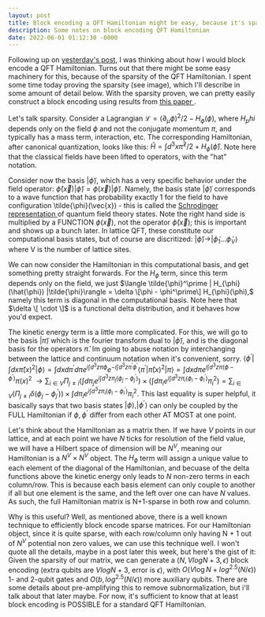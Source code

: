 ```yaml
---
layout: post
title: Block encoding a QFT Hamiltonian might be easy, because it's sparse!
description: Some notes on block encoding QFT Hamiltonian
date: 2022-06-01 01:12:30 -0800
---
```


Following up on <a href="https://sapatha2.github.io/2022/05/31/post.html">yesterday's post</a>, I was thinking about how I would block encode 
a QFT Hamiltonian. 
Turns out that there might be some easy machinery for this, because of the sparsity of the QFT Hamiltonian.
I spent some time today proving the sparsity (see image), which I'll describe in some amount of detail below.
With the sparsity proven, we can pretty easily construct a block encoding using results from <a href="https://arxiv.org/abs/1806.01838"> this paper </a>.

Let's talk sparsity.
Consider a Lagrangian $\mathcal{L} = (\partial_\mu \phi)^2/2 - H_\phi(\phi)$, where $H_phi$ depends only on the field $\phi$ and not the conjugate momentum $\pi,$ and typically has a mass term, interaction, etc. 
The corresponding Hamiltonian, after canonical quantization, looks like this: $\hat{H} = \int d^3x \hat{\pi}^2/2 + H_\phi(\hat{\phi})$.
Note here that the classical fields have been lifted to operators, with the "hat" notation.

Consider now the basis $|\tilde{\phi}\rangle$, which has a very specific behavior under the field operator: $\hat{\phi}(\vec{x})|\tilde{\phi}\rangle = \phi(\vec{x})|\tilde{\phi}\rangle$.
Namely, the basis state $|\tilde{\phi}\rangle$ corresponds to a wave function that has probability exactly 1 for the field to have configuration \tilde{\phi}(\vec{x}) - this is called the <a href="https://en.wikipedia.org/wiki/Schr%C3%B6dinger_functional"> Schrodinger representation </a> of quantum field theory states.
Note the right hand side is multiplied by a FUNCTION $\phi(\vec{x})$, not the operator $\hat{\phi}(\vec{x})$; this is important and shows up a bunch later.
In lattice QFT, these constitute our computational basis states, but of course are discritized: $|\tilde{\phi}\rangle \rightarrow |\tilde{\phi}_1 ... \tilde{\phi}_V \rangle$ where V is the number of lattice sites.

We can now consider the Hamiltonian in this computational basis, and get something pretty straight forwards. 
For the $H_{\phi}$ term, since this term depends only on the field, we just $\langle \tilde{\phi}^\prime | H_{\phi}(\hat{\phi}) |\tilde{\phi}\rangle = \delta \[\phi - \phi^\prime\] H_{\phi}(\phi),$ namely this term is diagonal in the computational basis.
Note here that $\delta \[ \cdot \]$ is a functional delta distribution, and it behaves how you'd expect.

The kinetic energy term is a little more complicated.
For this, we will go to the basis $|\tilde{\pi}\rangle$ which is the fourier transform dual to $|\tilde{\phi}\rangle$, and is the diagonal basis for the operators $\hat{\pi}$.
Im going to abuse notation by interchanging between the lattice and continuum notation when it's convenient, sorry.
$\langle \phi^\prime | \int dx \hat{\pi}(x)^2 | \phi \rangle = \int dx d\pi^\prime d\pi e^{i\int d^3z \pi \phi}e^{-i\int d^3z \pi^\prime \phi^\prime}\langle \pi^\prime | \hat{\pi}(x)^2 | \pi \rangle = \int dx d\pi e^{i\int d^3z \pi(\phi - \phi^\prime)} \pi(x)^2$
$\rightarrow \sum_{i \in V} \Pi_{j \neq i} (\int d\pi_j e^{i\int d^3z \pi_j(\phi_j - \phi_j^\prime)}) \times (\int d\pi_i e^{i\int d^3z \pi_i(\phi_i - \phi_i^\prime)}\pi_i^2) = \sum_{i \in V}\Big(\Pi_{j \neq i}\delta(\phi_j - \phi_j^\prime) \Big) \times \int d\pi_i e^{i\int d^3z \pi_i(\phi_i - \phi_i^\prime)}\pi_i^2.$
This last equality is super helpful, it basically says that two basis states $|\phi\rangle, |\phi^\prime \rangle$ can only be coupled by the FULL Hamiltonian if $\phi, \phi^\prime$ differ from each other AT MOST at one point.

Let's think about the Hamiltonian as a matrix then.
If we have $V$ points in our lattice, and at each point we have $N$ ticks for resolution of the field value, we will have a Hilbert space of dimension
will be $N^V$, meaning our Hamiltonian is a $N^V \times N^V$ object.
The $H_{\phi}$ term will assign a unique value to each element of the diagonal of the Hamiltonian, and becuase of the delta functions above the kinetic energy only leads to $N$ non-zero terms in each column/row.
This is because each basis element can only couple to another if all but one element is the same, and the left over one can have $N$ values.
As such, the full Hamiltonian matrix is N+1-sparse in both row and column.

Why is this useful?
Well, as mentioned above, there is a well known technique to efficiently block encode sparse matrices.
For our Hamiltonian object, since it is quite sparse, with each row/column only having N + 1 out of $N^V$ potential non zero values, we can use 
this technique well.
I won't quote all the details, maybe in a post later this week, but here's the gist of it:
Given the sparsity of our matrix, we can generate a $(N, Vlog N + 3, \epsilon)$ block encoding (extra qubits are $Vlog N + 3$, error is $\epsilon$), with $O(V\log N + log^{2.5}(N/\epsilon))$ 1- and 2-qubit gates and $O(b, log^{2.5}(N/\epsilon))$ more auxiliary qubits.
There are some details about pre-amplifying this to remove subnormalization, but i'll talk about that later maybe.
For now, it's sufficient to know that at least block encoding is POSSIBLE for a standard QFT Hamiltonian.
